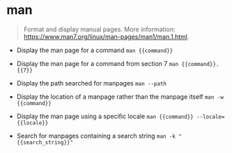 # man
> Format and display manual pages.
> More information: <https://www.man7.org/linux/man-pages/man1/man.1.html>.

- Display the man page for a command
`man {{command}}`

- Display the man page for a command from section 7
`man {{command}}.{{7}}`

- Display the path searched for manpages
`man --path`

- Display the location of a manpage rather than the manpage itself
`man -w {{command}}`

- Display the man page using a specific locale
`man {{command}} --locale={{locale}}`

- Search for manpages containing a search string
`man -k "{{search_string}}"`

